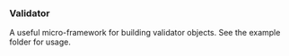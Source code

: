 ### Validator

A useful micro-framework for building validator objects. See the example folder for usage.